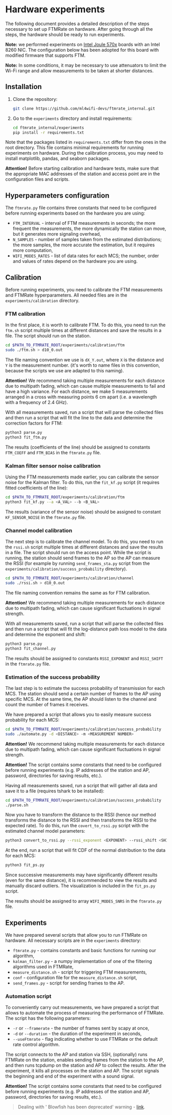 # Hardware experiments

The following document provides a detailed description of the steps necessary to set up FTMRate on hardware. 
After going through all the steps, the hardware should be ready to run experiments.

**Note:** we performed experiments on [Intel Joule 570x](https://www.intel.com/content/www/us/en/products/sku/96414/intel-joule-570x-developer-kit/specifications.html)
boards with an Intel 8260 NIC. The configuration below has been adopted for this board with modified firmware that supports FTM.

**Note:** In some conditions, it may be necessary to use attenuators to limit the Wi-Fi range and allow measurements to 
be taken at shorter distances.

## Installation

1. Clone the repository:
	```bash
	git clone https://github.com/ml4wifi-devs/ftmrate_internal.git
	```

2. Go to the `experiments` directory and install requirements:
	```bash
	cd ftmrate_internal/experiments
	pip install -r requirements.txt
	```

Note that the packages listed in `requirements.txt` differ from the ones in the root directory. This file contains 
minimal requirements for running experiments on hardware. During the calibration process, you may need to install
matplotlib, pandas, and seaborn packages.

**Attention!** Before starting calibration and hardware tests, make sure that the appropriate MAC addresses of the 
station and access point are in the configuration files and scripts.

## Hyperparameters configuration

The `ftmrate.py` file contains three constants that need to be configured before running experiments based on the
hardware you are using:

- `FTM_INTERVAL` - interval of FTM measurements in seconds; the more frequent the measurements, the more dynamically 
  the station can move, but it generates more signaling overhead,
- `N_SAMPLES` - number of samples taken from the estimated distributions; the more samples, the more accurate the 
  estimation, but it requires more computation,
- `WIFI_MODES_RATES` - list of data rates for each MCS; the number, order and values of rates depend on the hardware 
  you are using.

## Calibration

Before running experiments, you need to calibrate the FTM measurements and FTMRate hyperparameters.
All needed files are in the `experiments/calibration` directory.

### FTM calibration

In the first place, it is worth to calibrate FTM. To do this, you need to run the `ftm.sh` script multiple times at 
different distances and save the results in a file. The script should run on the station.

```bash
cd $PATH_TO_FTMRATE_ROOT/experiments/calibration/ftm
sudo ./ftm.sh > d10_0.out
```

The file naming convention we use is `dX_Y.out`, where `X` is the distance and `Y` is the measurement number.
(it's worth to name files in this convention, because the scripts we use are adapted to this naming).

**Attention!** We recommend taking multiple measurements for each distance due to multipath fading, which can cause 
multiple measurements to fail and have a high variance. For each distance, we make 5 measurements arranged in a cross 
with measuring points 6 cm apart (i.e. a wavelength with a frequency of 2.4 GHz).

With all measurements saved, run a script that will parse the collected files and then run a script that will fit the 
line to the data and determine the correction factors for FTM:

```bash
python3 parse.py
python3 fit_ftm.py
```

The results (coefficients of the line) should be assigned to constants `FTM_COEFF` and `FTM_BIAS` in the `ftmrate.py` file.

### Kalman filter sensor noise calibration

Using the FTM measurements made earlier, you can calibrate the sensor noise for the Kalman filter. To do this, run the
`fit_kf.py` script (it requires fitted coefficients of the line):

```bash
cd $PATH_TO_FTMRATE_ROOT/experiments/calibration/ftm
python3 fit_kf.py --a <A_VAL> --b <B_VAL>
```

The results (variance of the sensor noise) should be assigned to constant `KF_SENSOR_NOISE` in the `ftmrate.py` file.

### Channel model calibration

The next step is to calibrate the channel model. To do this, you need to run the `rssi.sh` script multiple times at
different distances and save the results in a file. The script should run on the access point. While the script is 
running, the station should send frames to the AP so the AP can measure the RSSI (for example by running 
`send_frames_sta.py` script from the `experiments/calibration/success_probability` directory).

```bash
cd $PATH_TO_FTMRATE_ROOT/experiments/calibration/channel
sudo ./rssi.sh > d10_0.out
```

The file naming convention remains the same as for FTM calibration.

**Attention!** We recommend taking multiple measurements for each distance due to multipath fading, which can cause 
significant fluctuations in signal strength.

With all measurements saved, run a script that will parse the collected files and then run a script that will fit the
log-distance path loss model to the data and determine the exponent and shift:

```bash
python3 parse.py
python3 fit_channel.py
```

The results should be assigned to constants `RSSI_EXPONENT` and `RSSI_SHIFT` in the `ftmrate.py` file.

### Estimation of the success probability

The last step is to estimate the success probability of transmission for each MCS. The station should send a certain 
number of frames to the AP using specific MCS. At the same time, the AP should listen to the channel and count the 
number of frames it receives.

We have prepared a script that allows you to easily measure success probability for each MCS:

```bash
cd $PATH_TO_FTMRATE_ROOT/experiments/calibration/success_probability
sudo ./automate.py -d <DISTANCE> -m <MEASUREMENT NUMBER>
```

**Attention!** We recommend taking multiple measurements for each distance due to multipath fading, which can cause 
significant fluctuations in signal strength.

**Attention!** The script contains some constants that need to be configured before running experiments (e.g. 
IP addresses of the station and AP, password, directories for saving results, etc.).

Having all measurements saved, run a script that will gather all data and save it to a file (requires tshark to be installed):

```bash
cd $PATH_TO_FTMRATE_ROOT/experiments/calibration/success_probability
./parse.sh
```

Now you have to transform the distance to the RSSI (hence our method transforms the distance to the RSSI and then
transforms the RSSI to the expected rate). To do this, run the `covert_to_rssi.py` script with the estimated channel
model parameters:

```bash
python3 convert_to_rssi.py --rssi_exponent <EXPONENT> --rssi_shift <SHIFT>
```

At the end, run a script that will fit CDF of the normal distribution to the data for each MCS:

```bash
python3 fit_ps.py
```

Since successive measurements may have significantly different results (even for the same distance), it is recommended 
to view the results and manually discard outliers. The visualization is included in the `fit_ps.py` script.

The results should be assigned to array `WIFI_MODES_SNRS` in the `ftmrate.py` file.

## Experiments

We have prepared several scripts that allow you to run FTMRate on hardware. All necessary scripts are in the `experiments`
directory:

- `ftmrate.py` - contains constants and basic functions for running our algorithm,
- `kalman_filter.py` - a numpy implementation of one of the filtering algorithms used in FTMRate,
- `measure_distance.sh` - script for triggering FTM measurements,
- `conf` - configuration file for the `measure_distance.sh` script,
- `send_frames.py` - script for sending frames to the AP.

### Automation script

To conveniently carry out measurements, we have prepared a script that allows to automate the process of measuring
the performance of FTMRate. The script has the following parameters:

- `-r` or `--framerate` - the number of frames sent by scapy at once,
- `-d` or `--duration` - the duration of the experiment in seconds,
- `--useFtmrate` - flag indicating whether to use FTMRate or the default rate control algorithm.

The script connects to the AP and station via SSH, (optionally) runs FTMRate on the station, enables sending frames
from the station to the AP, and then runs tcpdump on the station and AP to collect the results. After the experiment,
it kills all processes on the station and AP. The script signals the beginning and end of the experiment with a sound 
signal.

**Attention!** The script contains some constants that need to be configured before running experiments (e.g. 
IP addresses of the station and AP, password, directories for saving results, etc.).

> Dealing with ' Blowfish has been deprecated' warning - [link](https://github.com/paramiko/paramiko/issues/2038#issuecomment-1117345478).